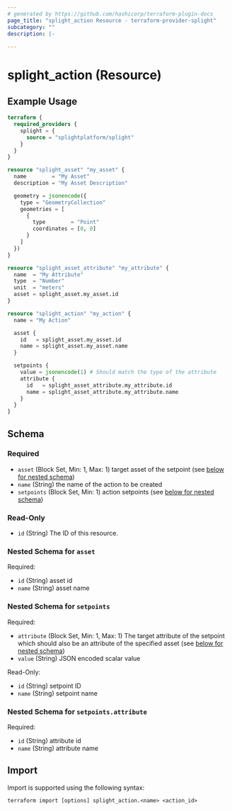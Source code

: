 ```yaml
---
# generated by https://github.com/hashicorp/terraform-plugin-docs
page_title: "splight_action Resource - terraform-provider-splight"
subcategory: ""
description: |-
  
---
```


# splight_action (Resource)



## Example Usage

```terraform
terraform {
  required_providers {
    splight = {
      source = "splightplatform/splight"
    }
  }
}

resource "splight_asset" "my_asset" {
  name        = "My Asset"
  description = "My Asset Description"

  geometry = jsonencode({
    type = "GeometryCollection"
    geometries = [
      {
        type        = "Point"
        coordinates = [0, 0]
      }
    ]
  })
}

resource "splight_asset_attribute" "my_attribute" {
  name  = "My Attribute"
  type  = "Number"
  unit  = "meters"
  asset = splight_asset.my_asset.id
}

resource "splight_action" "my_action" {
  name = "My Action"

  asset {
    id   = splight_asset.my_asset.id
    name = splight_asset.my_asset.name
  }

  setpoints {
    value = jsonencode(1) # Should match the type of the attribute
    attribute {
      id   = splight_asset_attribute.my_attribute.id
      name = splight_asset_attribute.my_attribute.name
    }
  }
}
```

<!-- schema generated by tfplugindocs -->
## Schema

### Required

- `asset` (Block Set, Min: 1, Max: 1) target asset of the setpoint (see [below for nested schema](#nestedblock--asset))
- `name` (String) the name of the action to be created
- `setpoints` (Block Set, Min: 1) action setpoints (see [below for nested schema](#nestedblock--setpoints))

### Read-Only

- `id` (String) The ID of this resource.

<a id="nestedblock--asset"></a>
### Nested Schema for `asset`

Required:

- `id` (String) asset id
- `name` (String) asset name


<a id="nestedblock--setpoints"></a>
### Nested Schema for `setpoints`

Required:

- `attribute` (Block Set, Min: 1, Max: 1) The target attribute of the setpoint which should also be an attribute of the specified asset (see [below for nested schema](#nestedblock--setpoints--attribute))
- `value` (String) JSON encoded scalar value

Read-Only:

- `id` (String) setpoint ID
- `name` (String) setpoint name

<a id="nestedblock--setpoints--attribute"></a>
### Nested Schema for `setpoints.attribute`

Required:

- `id` (String) attribute id
- `name` (String) attribute name

## Import

Import is supported using the following syntax:

```shell
terraform import [options] splight_action.<name> <action_id>
```
